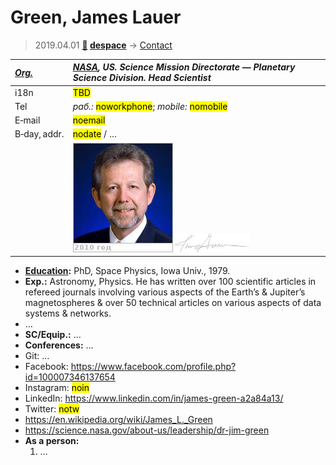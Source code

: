 # Green, James Lauer
> 2019.04.01 **[🚀](../index/index.md) [despace](index.md)** → [Contact](contact.md)

|*[Org.](contact.md)*|*[NASA](zz_nasa.md), US. Science Mission Directorate — Planetary Science Division. Head Scientist*|
|:--|:--|
|i18n|<mark>TBD</mark>|
|Tel|*раб.:* <mark>noworkphone</mark>; *mobile:* <mark>nomobile</mark>|
|E‑mail|<mark>noemail</mark>|
|B‑day, addr.|<mark>nodate</mark> / …|
||[![](f/contact/g/green1_photo_thumb.jpg)](f/contact/g/green1_photo.jpg) [![](f/contact/g/green1_sign_thumb.jpg)](f/contact/g/green1_sign.png)|

   - **[Education](edu.md):** PhD, Space Physics, Iowa Univ., 1979.
   - **Exp.:** Astronomy, Physics. He has written over 100 scientific articles in refereed journals involving various aspects of the Earth’s & Jupiter’s magnetospheres & over 50 technical articles on various aspects of data systems & networks.
   - …
   - **SC/Equip.:** …
   - **Conferences:** …
   - Git: …
   - Facebook: <https://www.facebook.com/profile.php?id=100007346137654>
   - Instagram: <mark>noin</mark>
   - LinkedIn: <https://www.linkedin.com/in/james-green-a2a84a13/>
   - Twitter: <mark>notw</mark>
   - <https://en.wikipedia.org/wiki/James_L._Green>
   - <https://science.nasa.gov/about-us/leadership/dr-jim-green>
   - **As a person:**
      1. …
